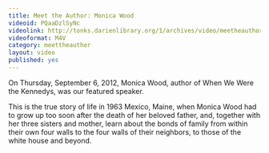 ```yaml
---
title: Meet the Author: Monica Wood
videoid: PQaaDzlSyNc
videolink: http://tonks.darienlibrary.org/1/archives/video/meetheauthor/20120906_monica_wood.m4v
videoformat: M4V
category: meettheauthor
layout: video
published: yes
---
```


On Thursday, September 6, 2012,  Monica Wood, author of When We Were the Kennedys, was our featured speaker.

This is the true story of life in 1963 Mexico, Maine, when Monica Wood had to grow up too soon after the death of her beloved father, and, together with her three sisters and mother, learn about the bonds of family from within their own four walls to the four walls of their neighbors, to those of the white house and beyond.